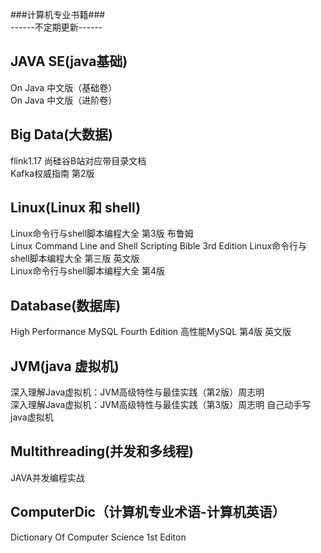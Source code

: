 ###计算机专业书籍###  
------不定期更新------  

## JAVA SE(java基础)  
On Java 中文版（基础卷）  
On Java 中文版（进阶卷）  

## Big Data(大数据)  
flink1.17 尚硅谷B站对应带目录文档  
Kafka权威指南 第2版  


## Linux(Linux 和 shell)  
Linux命令行与shell脚本编程大全 第3版 布鲁姆  
Linux Command Line and Shell Scripting Bible 3rd Edition Linux命令行与shell脚本编程大全 第三版 英文版  
Linux命令行与shell脚本编程大全 第4版  

## Database(数据库)  
High Performance MySQL Fourth Edition 高性能MySQL 第4版 英文版  

## JVM(java 虚拟机)  
深入理解Java虚拟机：JVM高级特性与最佳实践（第2版）周志明  
深入理解Java虚拟机：JVM高级特性与最佳实践（第3版）周志明 
自己动手写java虚拟机

## Multithreading(并发和多线程)  
JAVA并发编程实战  

## ComputerDic（计算机专业术语-计算机英语）
Dictionary Of Computer Science 1st Editon
